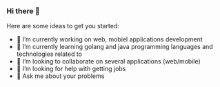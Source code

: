 ### Hi there 👋

<!--
**dmytrodollar/dmytrodollar** is a ✨ _special_ ✨ repository because its `README.md` (this file) appears on your GitHub profile.
-->

Here are some ideas to get you started:

- 🔭 I’m currently working on web, mobiel applications development
- 🌱 I’m currently learning golang and java programming languages and technologies related to
- 👯 I’m looking to collaborate on several applications (web/mobile)
- 🤔 I’m looking for help with getting jobs
- 💬 Ask me about your problems
